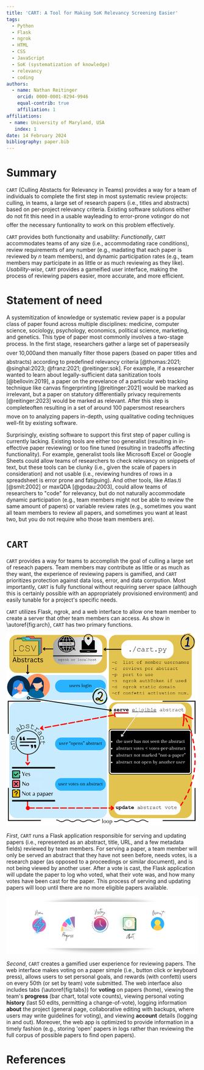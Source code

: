 ```yaml
---
title: 'CART: A Tool for Making SoK Relevancy Screening Easier'
tags:
  - Python
  - Flask
  - ngrok 
  - HTML
  - CSS
  - JavaScript
  - SoK (systematization of knowledge)
  - relevancy 
  - coding  
authors:
  - name: Nathan Reitinger
    orcid: 0000-0001-8294-9946
    equal-contrib: true
    affiliation: 1
affiliations:
 - name: University of Maryland, USA
   index: 1
date: 14 February 2024
bibliography: paper.bib
---
```


# Summary

`CART` (Culling Abstacts for Relevancy in Teams) provides a way for a team of individuals to complete the first step in most systematic review projects: culling, in teams, a large set of research papers (i.e., titles and abstracts) based on per-project relevancy criteria. Existing software solutions either do not fit this need in a usable way&#151;leading to error-prone voting&#151;or do not offer the necessary funtionality to work on this problem effectively.

 `CART` provides both functionaity and usability: *Functionally*, `CART` accommodates teams of any size (i.e., accommodating race conditions), review requirements of any number (e.g., madating that each paper is reviewed by *n* team members), and dynamic participation rates (e.g., team members may participate in as little or as much reviewing as they like). *Usability-wise*, `CART` provides a gameified user interface, making the process of reviewing papers easier, more accurate, and more efficient. 

# Statement of need

A systemitization of knowledge or systematic review paper is a popular class of paper found across multiple disciplines: medicine, computer science, sociology, psychology, economics, political science, marketing,  and genetics. This type of paper most commonly involves a two-stage process. In the first stage, researchers gather a large set of papers&#151;easily over 10,000&#151;and then manually filter those papers (based on paper titles and abstracts) according to predefined relevancy criteria [@thomas:2021; @singhal:2023; @franz:2021; @reitinger:sok]. For example, if a researcher wanted to learn about legally-sufficient data sanitization tools [@bellovin:2019], a paper on the prevelance of a particular web tracking technique like canvas fingerprinting [@reitinger:2021] would be marked as irrelevant, but a paper on statutory differentially privacy requirements [@reitinger:2023] would be marked as relevant. After this step is complete&#151;often resulting in a set of around 100 papers&#151;most researchers move on to analyzing papers in-depth, using qualitative coding techniques well-fit by existing software.

Surprisingly, existing software to support this first step of paper culling is currently lacking. Existing tools are either too generalist (resulting in in-effective paper reviewing) or too fine tuned (resulting in tradeoffs affecting functionality). For example, generalist tools like Microsoft Excel or Google Sheets could allow teams of researchers to check relevancy on snippets of text, but these tools can be clunky (i.e., given the scale of papers in consideration) and not usable (i.e., reviewing hundres of rows in a spreadsheet is error prone and fatiguing). And other tools, like Atlas.ti [@smit:2002] or maxQDA [@godau:2003], could allow teams of researchers to "code" for relevancy, but do not naturally accommodate dynamic participation (e.g., team members might not be able to review the same amount of papers) or variable review rates (e.g., sometimes you want all team members to review all papers, and sometimes you want at least two, but you do not require who those team members are). 



# `CART`

`CART` provides a way for teams to accomplish the goal of culling a large set of reseach papers. Team members may contribute as little or as much as they want, the experience of reviewing papers is gamified, and `CART` prioritizes protection against data loss, error, and data corrpution. Most importantly, `CART` is fully functional without requiring server space (although this is certainly possible with an appropriately provisioned environment) and easily tunable for a project's specific needs. 

`CART` utilizes Flask, ngrok, and a web interface to allow one team member to create a server that other team members can access. As show in \autoref{fig:arch}, `CART` has two primary functions. 



![Architecture of `CART`.\label{fig:arch}](docs/img/architecture.svg)

*First*, `CART` runs a Flask application responsible for serving and updating papers (i.e., represented as an abstract, title, URL, and a few metadata fields) reviewed by team members. For serving a paper, a team member will only be served an abstract that they have not seen before, needs votes, is a research paper (as opposed to a proceedings or similar document), and is not being viewed by another user. After a vote is cast, the Flask application will update the paper to log who voted, what their vote was, and how many votes have been cast for the paper. This process of serving and updating papers will loop until there are no more eligible papers available. 

![Web interface tabs: home, progress, history, information, and account.\label{fig:tabs}](docs/img/dock.svg)

*Second*, `CART` creates a gamified user experience for reviewing papers. The web interface makes voting on a paper simple (i.e., button click or keyboard press), allows users to set personal goals, and rewards (with confetti) users on every 50th (or set by team) vote submitted. The web interface also includes tabs (\autoref{fig:tabs}) for **voting** on papers (home), viewing the team's **progress** (bar chart, total vote counts), viewing personal voting **history** (last 50 edits, permitting a change-of-vote), logging information **about** the project (general page, collaborative editing with backups, where users may write guidelines for voting), and viewing **account** details (logging in and out). Moreover, the web app is optimized to provide information in a timely fashion (e.g., storing 'open' papers in logs rather than reviewing the full corpus of possible papers to find open papers). 



# References




